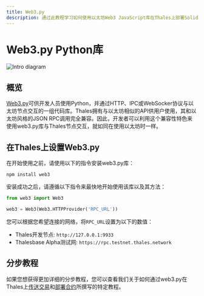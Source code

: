 ```yaml
---
title: Web3.py
description: 通过此教程学习如何使用以太坊Web3 JavaScript库在Thales上部署Solidity智能合约。
---
```

# Web3.py Python库

![Intro diagram](/images/integrations/integrations-web3py-banner.png)

## 概览

[Web3.py](https://web3py.readthedocs.io/)可供开发人员使用Python，并通过HTTP、IPC或WebSocker协议与以太坊节点交互的一组代码库。Thales拥有与以太坊相似的API供用户使用，其和以太坊风格的JSON RPC调用完全兼容。因此，开发者可以利用这个兼容性特色来使用web3.py库与Thales节点交互，就如同在使用以太坊时一样。

## 在Thales上设置Web3.py

在开始使用之前，请使用以下的指令安装web3.py库：

```
npm install web3
```

安装成功之后，请遵循以下指令来最快地开始使用该库以及其方法：

```py
from web3 import Web3

web3 = Web3(Web3.HTTPProvider('RPC_URL'))
```

您可以根据您希望连接的网络，将`RPC_URL`设置为以下的数值：

 - Thales开发节点: `http://127.0.0.1:9933`
 - Thalesbase Alpha测试网: `https://rpc.testnet.thales.network`

## 分步教程

如果您想获得更加详细的分步教程，您可以查看我们关于如何通过web3.py在Thales上[传送交易](/getting-started/local-node/send-transaction/)和[部署合约](/getting-started/local-node/deploy-contract/)所撰写的特定教程。

